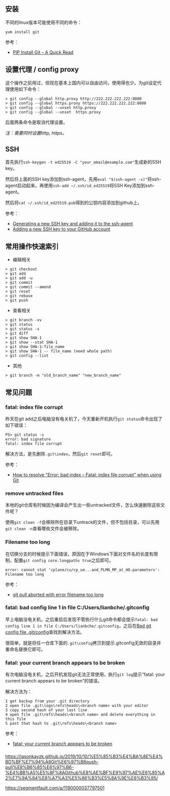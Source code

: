 ## 安装 

不同的linux版本可能使用不同的命令：

```
yum install git
```

参考：

- [PIP Install Git – A Quick Read](https://www.activestate.com/resources/quick-reads/pip-install-git/)

## 设置代理 / config proxy

这个操作之前用过，但现在基本上国内可以自由访问，使用得也少。为git设定代理使用如下命令：

```
> git config --global http.proxy http://222.222.222.222:8080
> git config --global https.proxy https://222.222.222.222:8080
> git config --global --unset http.proxy
> git config --global --unset  https.proxy
```

后面两条命令是取消代理设置。

*注：需要同时设置http, https。*

## SSH

首先执行`ssh-keygen -t ed25519 -C "your_email@example.com"`生成新的SSH key。

然后将上面的SSH key添加到ssh-agent，先用`eval "$(ssh-agent -s)"`将ssh-agent启动起来，再使用`ssh-add ~/.ssh/id_ed25519`将SSH Key添加到ssh-agent。

然后将`cat ~/.ssh/id_ed25519.pub`得到的公钥内容添加到github上。

参考：

- [Generating a new SSH key and adding it to the ssh-agent](https://docs.github.com/en/authentication/connecting-to-github-with-ssh/generating-a-new-ssh-key-and-adding-it-to-the-ssh-agent?platform=linux)
- [Adding a new SSH key to your GitHub account](https://docs.github.com/en/authentication/connecting-to-github-with-ssh/adding-a-new-ssh-key-to-your-github-account?platform=linux)


## 常用操作快速索引

- 编辑相关

```
> git checkout
> git add
> git add -u
> git commit
> git commit --amend
> git reset
> git rebase
> git push
```

- 查看相关

```
> git branch -vv
> git status
> git status -s
> git diff
> git show SHA-1
> git show --stat SHA-1
> git show SHA-1:file_name
> git show SHA-1 -- file_name (need whole path)
> git config --list
```

- 其他

```
> git branch -m "old_branch_name" "new_branch_name"
```

## 常见问题

### fatal: index file corrupt

昨天在git add之后电脑没有电关机了，今天重新开机执行`git status`命令出现了如下错误：

```
PS> git status -s
error: bad signature
fatal: index file corrupt
```

解决方法，是先删除`.git\index`，然后`git reset`即可。

参考：

- [How to resolve "Error: bad index – Fatal: index file corrupt" when using Git](https://stackoverflow.com/questions/1115854/how-to-resolve-error-bad-index-fatal-index-file-corrupt-when-using-git)

### remove untracked files

本地的git仓库有时候因为编译会产生出一些untracked文件，怎么快速删除这些文件呢？

使用`git clean -f`会移除所在目录下untrack的文件，但不包括目录，可以先用`git clean -n`查看哪些文件会被移除。

### Filename too long

在切换分支的时候提示下面错误，原因在于Windows下面对文件名的长度有限制，配置`git config core.longpaths true`之后即可。

```
error: cannot stat 'cplane/cu/cp_ue...and_PLMN_MP_at_HO.parameters': Filename too long
```

参考：

- [git pull aborted with error filename too long](https://stackoverflow.com/questions/21123415/git-pull-aborted-with-error-filename-too-long/22831095)

### fatal: bad config line 1 in file C:/Users/lianbche/.gitconfig

早上电脑没电关机，之后重启后发现不管执行什么git命令都会提示`fatal: bad config line 1 in file C:/Users/lianbche/.gitconfig`，之后在[Bad git config file .git/config](https://stackoverflow.com/questions/9509125/bad-git-config-file-git-config)查找到解决方法。

很简单，就是将任一仓库下面的`.git\config`拷贝到提示.gitconfig无效的目录并重命名替换它即可。



### fatal: your current branch appears to be broken

有次电脑没电关机，之后开机发现git无法正常使用，执行`git log`提示“fatal: your current branch appears to be broken”的错误。

解决方法为：

```
1 get backup from your .git directory
2 open file .git\logs\refs\heads\<branch name> with your editor 
3 copy second hash of your last line
4 open file .git\refs\heads\<branch name> and delete everything in this file
5 past that hash to .git\refs\heads\<branch name>
```

参考：

- [fatal: your current branch appears to be broken](https://stackoverflow.com/questions/57580891/fatal-your-current-branch-appears-to-be-broken)


###

https://jasonkayzk.github.io/2019/10/10/%E5%85%B3%E4%BA%8E%E4%BD%BF%E7%94%A8Git%E6%97%B6push-pull%E8%B6%85%E6%97%B6-%E4%BB%A5%E5%8F%8AGithub%E8%AE%BF%E9%97%AE%E6%85%A2%E7%9A%84%E8%A7%A3%E5%86%B3%E5%8A%9E%E6%B3%95/

https://segmentfault.com/a/1190000037797501
